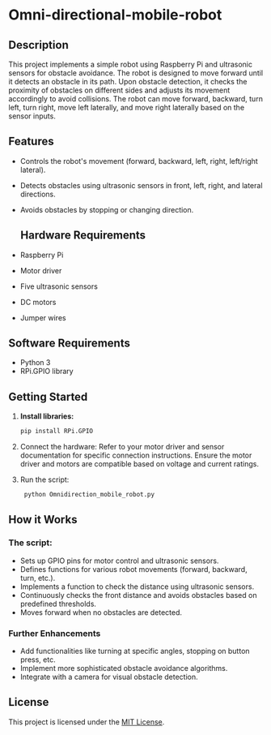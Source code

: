 # Omni-directional-mobile-robot

## Description
This project implements a simple robot using Raspberry Pi and ultrasonic sensors for obstacle avoidance. The robot is designed to move forward until it detects an obstacle in its path. Upon obstacle detection, it checks the proximity of obstacles on different sides and adjusts its movement accordingly to avoid collisions. The robot can move forward, backward, turn left, turn right, move left laterally, and move right laterally based on the sensor inputs.

## Features

* Controls the robot's movement (forward, backward, left, right, left/right lateral).
* Detects obstacles using ultrasonic sensors in front, left, right, and lateral directions.
* Avoids obstacles by stopping or changing direction.

  ## Hardware Requirements

* Raspberry Pi
* Motor driver 
* Five ultrasonic sensors
* DC motors 
* Jumper wires

## Software Requirements

* Python 3
* RPi.GPIO library

## Getting Started

1. **Install libraries:**
   ```bash
   pip install RPi.GPIO
   ```

2. Connect the hardware:
Refer to your motor driver and sensor documentation for specific connection instructions.
Ensure the motor driver and motors are compatible based on voltage and current ratings.
3. Run the script:
   ```Bash
    python Omnidirection_mobile_robot.py
   ```

## How it Works

### The script:

- Sets up GPIO pins for motor control and ultrasonic sensors.
- Defines functions for various robot movements (forward, backward, turn, etc.).
- Implements a function to check the distance using ultrasonic sensors.
- Continuously checks the front distance and avoids obstacles based on predefined thresholds.
- Moves forward when no obstacles are detected.


### Further Enhancements
- Add functionalities like turning at specific angles, stopping on button press, etc.
- Implement more sophisticated obstacle avoidance algorithms.
- Integrate with a camera for visual obstacle detection.

## License
This project is licensed under the [MIT License](LICENSE).
